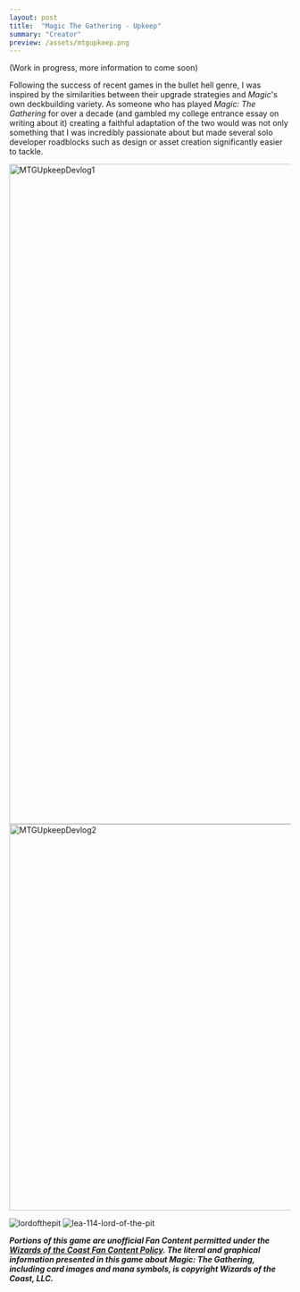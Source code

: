 ```yaml
---
layout: post
title:  "Magic The Gathering - Upkeep"
summary: "Creator"
preview: /assets/mtgupkeep.png
---
```



(Work in progress, more information to come soon)

Following the success of recent games in the bullet hell genre, I was inspired by the similarities between their upgrade strategies and *Magic*'s own deckbuilding variety. As someone who has played *Magic: The Gathering* for over a decade (and gambled my college entrance essay on writing about it) creating a faithful adaptation of the two would was not only something that I was incredibly passionate about but made several solo developer roadblocks such as design or asset creation significantly easier to tackle.

<img width="1182" alt="MTGUpkeepDevlog1" src="https://github.com/Noah-Bunis/noah-bunis.github.io/assets/141171556/78fdaefe-f8e8-4e12-be6f-ef31b00d6db4">
<img width="692" alt="MTGUpkeepDevlog2" src="https://github.com/Noah-Bunis/noah-bunis.github.io/assets/141171556/8940df04-1158-47db-a87a-4262d1ab78f1">



![lordofthepit](https://github.com/Noah-Bunis/noah-bunis.github.io/assets/141171556/d0dc9c15-a164-4ab1-bf84-3c317910a641)
![lea-114-lord-of-the-pit](https://github.com/Noah-Bunis/noah-bunis.github.io/assets/141171556/04a717aa-8f4e-40d5-944e-6e565bd429ed)



***Portions of this game are unofficial Fan Content permitted under the [Wizards of the Coast Fan Content Policy](https://company.wizards.com/en/legal/fancontentpolicy). The literal and graphical information presented in this game about Magic: The Gathering, including card images and mana symbols, is copyright Wizards of the Coast, LLC.***

